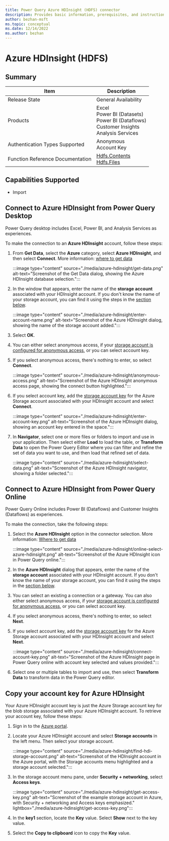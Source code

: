 ```yaml
---
title: Power Query Azure HDInsight (HDFS) connector
description: Provides basic information, prerequisites, and instructions on how to connect to Azure HDInsight, along with native query folding instructions and troubleshooting tips.
author: bezhan-msft
ms.topic: conceptual
ms.date: 12/14/2022
ms.author: bezhan
---
```


# Azure HDInsight (HDFS)

## Summary

| Item | Description |
| ---- | ----------- |
| Release State | General Availability |
| Products | Excel<br/>Power BI (Datasets)<br/>Power BI (Dataflows)<br/>Customer Insights <br/>Analysis Services |
| Authentication Types Supported | Anonymous<br/>Account Key |
| Function Reference Documentation | [Hdfs.Contents](/powerquery-m/hdfs-contents)<br/>[Hdfs.Files](/powerquery-m/hdfs-files) |

## Capabilities Supported

- Import

## Connect to Azure HDInsight from Power Query Desktop

Power Query desktop includes Excel, Power BI, and Analysis Services as experiences.

To make the connection to an **Azure HDInsight** account, follow these steps:

1. From **Get Data**, select the **Azure** category, select **Azure HDInsight**, and then select **Connect**. More information: [where to get data](../where-to-get-data.md)

   :::image type="content" source="./media/azure-hdinsight/get-data.png" alt-text="Screenshot of the Get Data dialog, showing the Azure HDInsight database selection.":::

1. In the window that appears, enter the name of the **storage account** associated with your HDInsight account. If you don't know the name of your storage account, you can find it using the steps in the [section below](#copy-your-account-key-for-azure-hdinsight).

   :::image type="content" source="./media/azure-hdinsight/enter-account-name.png" alt-text="Screenshot of the Azure HDInsight dialog, showing the name of the storage account added.":::

1. Select **OK**.

1. You can either select anonymous access, if your [storage account is configured for anonymous access](/azure/storage/blobs/anonymous-read-access-configure), or you can select account key.

1. If you select anonymous access, there's nothing to enter, so select **Connect**.

   :::image type="content" source="./media/azure-hdinsight/anonymous-access.png" alt-text="Screenshot of the Azure HDInsight anonymous access page, showing the connect button highlighted.":::

1. If you select account key, add the [storage account key](#copy-your-account-key-for-azure-hdinsight) for the Azure Storage account associated with your HDInsight account and select **Connect**.

   :::image type="content" source="./media/azure-hdinsight/enter-account-key.png" alt-text="Screenshot of the Azure HDInsight dialog, showing an account key entered in the space.":::

1. In **Navigator**, select one or more files or folders to import and use in your application. Then select either **Load** to load the table, or **Transform Data** to open the Power Query Editor where you can filter and refine the set of data you want to use, and then load that refined set of data.

   :::image type="content" source="./media/azure-hdinsight/select-data.png" alt-text="Screenshot of the Azure HDInsight navigator, showing a folder selected.":::

## Connect to Azure HDInsight from Power Query Online

Power Query Online includes Power BI (Dataflows) and Customer Insights (Dataflows) as experiences.

To make the connection, take the following steps:

1. Select the **Azure HDInsight** option in the connector selection. More information: [Where to get data](../where-to-get-data.md)

   :::image type="content" source="./media/azure-hdinsight/online-select-azure-hdinsight.png" alt-text="Screenshot of the Azure HDInsight icon in Power Query online.":::

1. In the **Azure HDInsight** dialog that appears, enter the name of the **storage account** associated with your HDInsight account. If you don't know the name of your storage account, you can find it using the steps in the [section below](#copy-your-account-key-for-azure-hdinsight).

1. You can select an existing a connection or a gateway. You can also either select anonymous access, if your [storage account is configured for anonymous access](/azure/storage/blobs/anonymous-read-access-configure), or you can select account key.

1. If you select anonymous access, there's nothing to enter, so select **Next**.

1. If you select account key, add the [storage account key](#copy-your-account-key-for-azure-hdinsight) for the Azure Storage account associated with your HDInsight account and select **Next**.

   :::image type="content" source="./media/azure-hdinsight/connect-account-key.png" alt-text="Screenshot of the Azure HDInsight page in Power Query online with account key selected and values provided.":::

1. Select one or multiple tables to import and use, then select **Transform Data** to transform data in the Power Query editor.

## Copy your account key for Azure HDInsight

Your Azure HDInsight account key is just the Azure Storage account key for the blob storage associated with your Azure HDInsight account. To retrieve your account key, follow these steps:

1. Sign in to the [Azure portal](https://portal.azure.com/).

1. Locate your Azure HDInsight account and select **Storage accounts** in the left menu. Then select your storage account.

   :::image type="content" source="./media/azure-hdinsight/find-hdi-storage-account.png" alt-text="Screenshot of the HDInsight account in the Azure portal, with the Storage accounts menu highlighted and a storage account selected.":::

1. In the storage account menu pane, under **Security + networking**, select **Access keys**.

   :::image type="content" source="./media/azure-hdinsight/get-access-key.png" alt-text="Screenshot of the example storage account in Azure, with Security + networking and Access keys emphasized." lightbox="./media/azure-hdinsight/get-access-key.png":::

1. In the **key1** section, locate the **Key** value. Select **Show** next to the key value.

1. Select the **Copy to clipboard** icon to copy the **Key** value.
